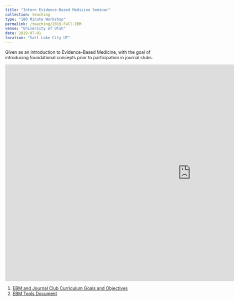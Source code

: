 ```yaml
---
title: "Intern Evidence-Based Medicine Seminar"
collection: teaching
type: "180 Minute Workshop"
permalink: /teaching/2019-Fall-EBM
venue: "University of Utah"
date: 2019-07-01
location: "Salt Lake City UT"
---
```

Given as an introduction to Evidence-Based Medicine, with the goal of introducing foundational concepts prior to participation in journal clubs.

<iframe src="https://uofutah-my.sharepoint.com/personal/u0476159_umail_utah_edu/_layouts/15/Doc.aspx?sourcedoc={15a37563-bded-4a6e-954e-4abfc70f9bfa}&amp;action=embedview&amp;wdAr=1.7777777777777777" width="1186px" height="691px" frameborder="0">This is an embedded <a target="_blank" href="https://office.com">Microsoft Office</a> presentation, powered by <a target="_blank" href="https://office.com/webapps">Office</a>.</iframe>

1. [EBM and Journal Club Curriculum Goals and Objectives](https://reblocke.github.io/files/EBM/EBM_and_JC_Curriculum_Overview.docx)
2. [EBM Tools Document](https://reblocke.github.io/files/EBM/EBM_Seminar_Tools.docx)
